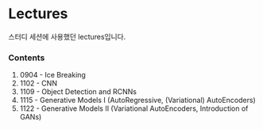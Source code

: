 # Lectures
스터디 세션에 사용했던 lectures입니다.

### Contents
1. 0904 - Ice Breaking
2. 1102 - CNN
3. 1109 - Object Detection and RCNNs
4. 1115 - Generative Models I (AutoRegressive, (Variational) AutoEncoders)
5. 1122 - Generative Models II (Variational AutoEncoders, Introduction of GANs)
